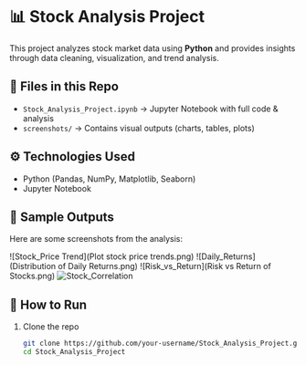 # 📊 Stock Analysis Project

This project analyzes stock market data using **Python** and provides insights through data cleaning, visualization, and trend analysis.

## 📂 Files in this Repo
- `Stock_Analysis_Project.ipynb` → Jupyter Notebook with full code & analysis
- `screenshots/` → Contains visual outputs (charts, tables, plots)

## ⚙️ Technologies Used
- Python (Pandas, NumPy, Matplotlib, Seaborn)
- Jupyter Notebook

## 📸 Sample Outputs
Here are some screenshots from the analysis:

![Stock_Price Trend](Plot stock price trends.png)
![Daily_Returns](Distribution of Daily Returns.png)
![Risk_vs_Return](Risk vs Return of Stocks.png)
![Stock_Correlation](Stock_Correlation_Heatmap.png)

## 🚀 How to Run
1. Clone the repo  
   ```bash
   git clone https://github.com/your-username/Stock_Analysis_Project.git
   cd Stock_Analysis_Project